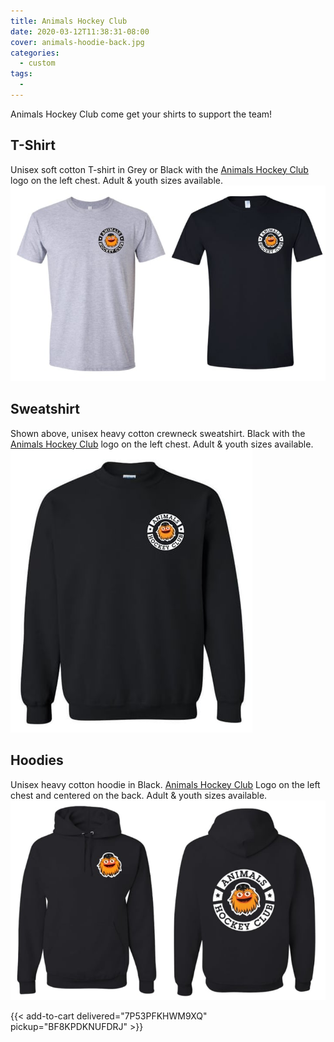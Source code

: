 ```yaml
---
title: Animals Hockey Club
date: 2020-03-12T11:38:31-08:00
cover: animals-hoodie-back.jpg
categories:
  - custom
tags:
  -
---
```


Animals Hockey Club come get your shirts to support the team!

<!--more-->


## T-Shirt 
Unisex soft cotton T-shirt in Grey or Black with the [Animals Hockey Club](https://www.instagram.com/animalshockeyclub/) logo on the left chest.  Adult & youth sizes available.
![Animals Hockey Club Tshirt in Grey and Black](animals-tshirt.jfif "Animals Hockey Club Tshirt in Grey and Black")

## Sweatshirt
Shown above, unisex heavy cotton crewneck sweatshirt.  Black with the [Animals Hockey Club](https://www.instagram.com/animalshockeyclub/) logo on the left chest.  Adult & youth sizes available.
![Animals Hockey Club sweatshirt in Black](animals-sweater.jfif "Animals Hockey Club sweatshirt in Black")

## Hoodies
Unisex heavy cotton hoodie in Black.  [Animals Hockey Club](https://www.instagram.com/animalshockeyclub/) Logo on the left chest and centered on the back.  Adult & youth sizes available.
![Animals Hockey Club Hoodie in Black](animals-hoodies.jfif "Animals Hockey Club Hoodie in Black")


{{< add-to-cart delivered="7P53PFKHWM9XQ" pickup="BF8KPDKNUFDRJ" >}}
